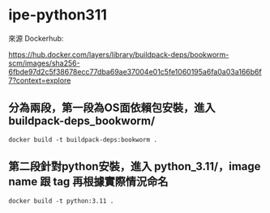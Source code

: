 # ipe-python311

來源 Dockerhub:

<https://hub.docker.com/layers/library/buildpack-deps/bookworm-scm/images/sha256-6fbde97d2c5f38678ecc77dba69ae37004e01c5fe1060195a6fa0a03a166b6f7?context=explore>

## 分為兩段，第一段為OS面依賴包安裝，進入 buildpack-deps_bookworm/
```shell
docker build -t buildpack-deps:bookworm .
```

## 第二段針對python安裝，進入 python_3.11/，image name 跟 tag 再根據實際情況命名
```shell
docker build -t python:3.11 .
```
